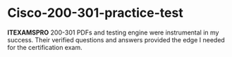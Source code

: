 # Cisco-200-301-practice-test
**ITEXAMSPRO** 200-301 PDFs and testing engine were instrumental in my success. Their verified questions and answers provided the edge I needed for the certification exam.
